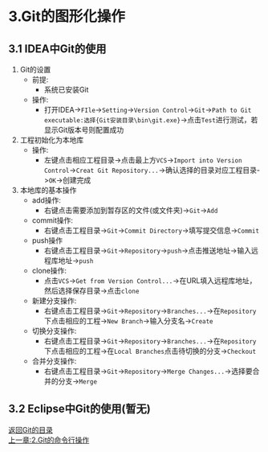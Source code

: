 # 3.Git的图形化操作  
## 3.1 IDEA中Git的使用  
1. Git的设置
   - 前提:
     - 系统已安装Git
   - 操作:
     - 打开IDEA->`FIle`->`Setting`->`Version Control`->`Git`->`Path to Git executable:选择{Git安装目录\bin\git.exe}`->点击`Test`进行测试，若显示Git版本号则配置成功
2. 工程初始化为本地库
   - 操作:
     - 左键点击相应工程目录->点击最上方`VCS`->`Import into Version Control`->`Creat Git Repository...`->确认选择的目录对应工程目录->`OK`->创建完成
3. 本地库的基本操作
   - add操作:
     - 右键点击需要添加到暂存区的文件(或文件夹)->`Git`->`Add`
   - commit操作:
     - 右键点击工程目录->`Git`->`Commit Directory`->填写提交信息->`Commit`
   - push操作
     - 右键点击工程目录->`Git`->`Repository`->`push`->点击推送地址->输入远程库地址->`push`
   - clone操作:
     - 点击`VCS`->`Get from Version Control...`->在URL填入远程库地址，然后选择保存目录->点击`clone`
   - 新建分支操作:
     - 右键点击工程目录->`Git`->`Repository`->`Branches...`->在`Repository`下点击相应的工程->`New Branch`->输入分支名->`Create`
   - 切换分支操作:
     - 右键点击工程目录->`Git`->`Repository`->`Branches...`->在`Repository`下点击相应的工程->在`Local Branches`点击待切换的分支->`Checkout`
   - 合并分支操作:
     - 右键点击工程目录->`Git`->`Repository`->`Merge Changes...`->选择要合并的分支->`Merge`

## 3.2 Eclipse中Git的使用(暂无)  

[返回Git的目录](../README.md)  
[上一章:2.Git的命令行操作](2.Git的命令行操作.md)  
